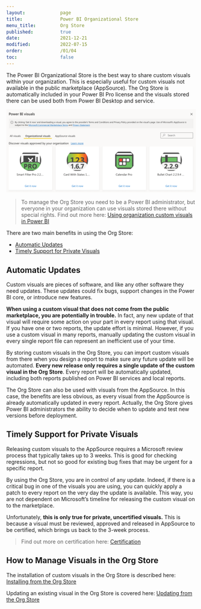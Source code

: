 ```yaml
---
layout:             page
title:              Power BI Organizational Store
menu_title:         Org Store
published:          true
date:               2021-12-21
modified:           2022-07-15
order:              /01/04
toc:                false
---
```


The Power BI Organizational Store is the best way to share custom visuals within your organization. This is especially useful for custom visuals not available in the public marketplace (AppSource). The Org Store is automatically included in your Power BI Pro license and the visuals stored there can be used both from Power BI Desktop and service.

<img src="images/org-store.png" width="700">

> To manage the Org Store you need to be a Power BI administrator, but everyone in your organization can use visuals stored there without special rights. Find out more here: [Using organization custom visuals in Power BI](https://docs.microsoft.com/en-us/power-bi/developer/visuals/power-bi-custom-visuals-organization)

There are two main benefits in using the Org Store:

- [Automatic Updates](#automatic-updates)
- [Timely Support for Private Visuals](#timely-support-for-private-visuals)



## Automatic Updates

Custom visuals are pieces of software, and like any other software they need updates. These updates could fix bugs, support changes in the Power BI core, or introduce new features.

**When using a custom visual that does not come from the public marketplace, you are potentially in trouble.** In fact, any new update of that visual will require some action on your part in every report using that visual. If you have one or two reports, the update effort is minimal. However, if you use a custom visual in many reports, manually updating the custom visual in every single report file can represent an inefficient use of your time.

By storing custom visuals in the Org Store, you can import custom visuals from there when you design a report to make sure any future update will be automated. **Every new release only requires a single update of the custom visual in the Org Store**. Every report will be automatically updated, including both reports published on Power BI services and local reports.

The Org Store can also be used with visuals from the AppSource. In this case, the benefits are less obvious, as every visual from the AppSource is already automatically updated in every report. Actually, the Org Store gives Power BI administrators the ability to decide when to update and test new versions before deployment.

## Timely Support for Private Visuals

Releasing custom visuals to the AppSource requires a Microsoft review process that typically takes up to 3 weeks. This is good for checking regressions, but not so good for existing bug fixes that may be urgent for a specific report.

By using the Org Store, you are in control of any update. Indeed, if there is a critical bug in one of the visuals you are using, you can quickly apply a patch to every report on the very day the update is available. This way, you are not dependent on Microsoft’s timeline for releasing the custom visual on to the marketplace.

Unfortunately, **this is only true for private, uncertified visuals.** This is because a visual must be reviewed, approved and released in AppSource to be certified, which brings us back to the 3-week process.

> Find out more on certification here: [Certification](../get-started/certification.md)

## How to Manage Visuals in the Org Store


The installation of custom visuals in the Org Store is described here: [Installing from the Org Store](installation.md#from-the-org-store)

Updating an existing visual in the Org Store is covered here: [Updating from the Org Store](updating.md#from-the-org-store)